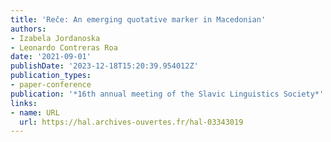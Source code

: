 ```yaml
---
title: 'Reče: An emerging quotative marker in Macedonian'
authors:
- Izabela Jordanoska
- Leonardo Contreras Roa
date: '2021-09-01'
publishDate: '2023-12-18T15:20:39.954012Z'
publication_types:
- paper-conference
publication: '*16th annual meeting of the Slavic Linguistics Society*'
links:
- name: URL
  url: https://hal.archives-ouvertes.fr/hal-03343019
---
```

